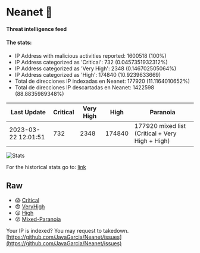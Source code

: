 # Neanet :hocho:
#### Threat intelligence feed
#### The stats:

- IP Address with malicious activities reported: 1600518 (100%)
- IP Address categorized as 'Critical':  732 (0.0457351932312%)
- IP Address categorized as 'Very High':  2348 (0.146702505064%)
- IP Address categorized as 'High':  174840 (10.9239633669)
- Total de direcciones IP indexadas en Neanet:  177920 (11.1164010652%)
- Total de direcciones IP descartadas en Neanet:  1422598 (88.8835989348%)

| Last Update | Critical | Very High | High | Paranoia |
| --- | --- | --- | --- | --- |
| 2023-03-22 12:01:51 | 732 | 2348 | 174840 | 177920 mixed list (Critical + Very High + High)|

![Stats](https://docs.google.com/spreadsheets/d/e/2PACX-1vSnaNMIXVabIpDJjufMlzH7poXnshF3mgd8Is1g9ytUEzVsP5my4Trn8f-xkoLLQ38xpL3HtmUexLo6/pubchart?oid=501124687&format=image)

For the historical stats go to: [link](/stats.csv)
## Raw
- :scream: [Critical](https://raw.githubusercontent.com/JavaGarcia/Neanet/master/blacklists/neanet_critical.txt)
- :fearful: [VeryHigh](https://raw.githubusercontent.com/JavaGarcia/Neanet/master/blacklists/neanet_veryHigh.txtt)
- :frowning: [High](https://raw.githubusercontent.com/JavaGarcia/Neanet/master/blacklists/neanet_high.txt)
- :dizzy_face: [Mixed-Paranoia](https://raw.githubusercontent.com/JavaGarcia/Neanet/master/blacklists/neanet_all.txt)


Your IP is indexed? You may request to takedown. [https://github.com/JavaGarcia/Neanet/issues](https://github.com/JavaGarcia/Neanet/issues)

























































































































































































































































































































































































































































































































































































































































































































































































































































































































































































































































































































































































































































































































































































































































































































































































































































































































































































































































































































































































































































































































































































































































































































































































































































































































































































































































































































































































































































































































































































































































































































































































































































































































































































































































































































































































































































































































































































































































































































































































































































































































































































































































































































































































































































































































































































































































































































































































































































































































































































































































































































































































































































































































































































































































































































































































































































































































































































































































































































































































































































































































































































































































































































































































































































































































































































































































































































































































































































































































































































































































































































































































































































































































































































































































































































































































































































































































































































































































































































































































































































































































































































































































































































































































































































































































































































































































































































































































































































































































































































































































































































































































































































































































































































































































































































































































































































































































































































































































































































































































































































































































































































































































